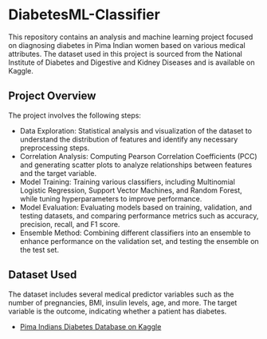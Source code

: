 # DiabetesML-Classifier
This repository contains an analysis and machine learning project focused on diagnosing diabetes in Pima Indian women based on various medical attributes. The dataset used in this project is sourced from the National Institute of Diabetes and Digestive and Kidney Diseases and is available on Kaggle.

## Project Overview
The project involves the following steps:
- Data Exploration: Statistical analysis and visualization of the dataset to understand the distribution of features and identify any necessary preprocessing steps.
- Correlation Analysis: Computing Pearson Correlation Coefficients (PCC) and generating scatter plots to analyze relationships between features and the target variable.
- Model Training: Training various classifiers, including Multinomial Logistic Regression, Support Vector Machines, and Random Forest, while tuning hyperparameters to improve performance.
- Model Evaluation: Evaluating models based on training, validation, and testing datasets, and comparing performance metrics such as accuracy, precision, recall, and F1 score.
- Ensemble Method: Combining different classifiers into an ensemble to enhance performance on the validation set, and testing the ensemble on the test set.


## Dataset Used
The dataset includes several medical predictor variables such as the number of pregnancies, BMI, insulin levels, age, and more. The target variable is the outcome, indicating whether a patient has diabetes.

- [Pima Indians Diabetes Database on Kaggle](https://www.kaggle.com/datasets/uciml/pima-indians-diabetes-database)
